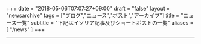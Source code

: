 +++
date = "2018-05-06T07:07:27+09:00"
draft = "false"
layout = "newsarchive"
tags = ["ブログ","ニュース","ポスト","アーカイブ"]
title = "ニュース一覧"
subtitle = "下記はイソリア記事及びショートポストの一覧"
aliases = [
    "/news"
]
+++

 

* * * 
